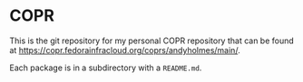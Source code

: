 # COPR

This is the git repository for my personal COPR repository that can be found at
https://copr.fedorainfracloud.org/coprs/andyholmes/main/.

Each package is in a subdirectory with a `README.md`.
